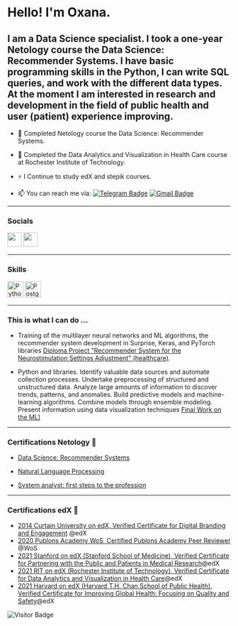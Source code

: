 Hello! I'm Oxana. 
====================================
I am a Data Science specialist. I took a one-year Netology course the Data Science: Recommender Systems. I have basic programming skills in the Python, I can write SQL queries, and work with the different data types. At the moment I am interested in research and development in the field of public health and user (patient) experience improving.
--------------

- :telescope: Completed Netology course the Data Science: Recommender Systems. 

- :seedling: Completed the Data Analytics and Visualization in Health Care course at Rochester Institute of Technology.

- :zap: I Continue to study edX and stepik courses.

- :mailbox: You can reach me via: [![Telegram Badge](https://img.shields.io/badge/-ozabelina-blue?style=flat&logo=Telegram&logoColor=white)](https://t.me/ozabelina) [![Gmail Badge](https://img.shields.io/badge/-Gmail-red?style=flat&logo=Gmail&logoColor=white)](mailto:ksenz2001@gmail.com)

---

### Socials

<p align="left"> <a href="https://www.github.com/ksenz2001" target="_blank" rel="noreferrer"><img src="https://raw.githubusercontent.com/danielcranney/readme-generator/main/public/icons/socials/github.svg" width="32" height="32" /></a> <a href="https://www.linkedin.com/in/oxana-zabelina-a4105a13" target="_blank" rel="noreferrer"><img src="https://raw.githubusercontent.com/danielcranney/readme-generator/main/public/icons/socials/linkedin.svg" width="32" height="32" /></a></p>

---

### Skills

<p align="left">
<a href="https://www.python.org/" target="_blank" rel="noreferrer"><img src="https://raw.githubusercontent.com/danielcranney/readme-generator/main/public/icons/skills/python-colored.svg" width="36" height="36" alt="Python" /></a>
<a href="https://www.postgresql.org/" target="_blank" rel="noreferrer"><img src="https://raw.githubusercontent.com/danielcranney/readme-generator/main/public/icons/skills/postgresql-colored.svg" width="36" height="36" alt="PostgreSQL" /></a>
</p>

---

### This is what I can do ...

- Training of the multilayer neural networks and ML algorithms, the recommender system development in Surprise, Keras, and PyTorch libraries [Diploma Project "Recommender System for the Neurostimulation Settings Adjustment" (healthcare)](https://github.com/ksenz2001/ksenz2001/blob/main/DBS_settings_Recommender_System.ipynb). 

- Python and libraries. Identify valuable data sources and automate collection processes. Undertake preprocessing of structured and unstructured data. Analyze large amounts of information to discover trends, patterns, and anomalies. Build predictive models and machine-learning algorithms. Combine models through ensemble modeling.
Present information using data visualization techniques [Final Work on the ML)](https://github.com/ksenz2001/ksenz2001/blob/64a97687d18f118a86d3384b42ee7138c0c35e7e/ML.ipynb)


---

### Certifications Netology 📜

- [Data Science: Recommender Systems](https://github.com/ksenz2001/documents/blob/main/Netology_DataScience.pdf)

- [Natural Language Processing](https://github.com/ksenz2001/documents/blob/main/%D0%9D%D0%B5%D1%82%D0%BE%D0%BB%D0%BE%D0%B3%D0%B8%D1%8F_NLP.pdf)

- [System analyst: first steps to the profession](https://github.com/ksenz2001/documents/blob/main/%D0%9D%D0%B5%D1%82%D0%BE%D0%BB%D0%BE%D0%B3%D0%B8%D1%8F_%D0%A1%D0%B8%D1%81%D1%82%D0%B5%D0%BC%D0%BD%D1%8B%D0%B9%20%D0%90%D0%BD%D0%B0%D0%BB%D0%B8%D1%82%D0%B8%D0%BA.pdf)

---

### Certifications edX 📜

- [2014 Curtain University on edX, Verified Certificate for Digital Branding and Engagement](https://courses.edx.org/certificates/9768e28390b44ab0b4d82f13fa954a6c?_gl=1*1m7c790*_ga*NjgzMjExNTc1LjE2ODE3NjIyNDA.*_ga_D3KS4KMDT0*MTY4MjI3NDE5OC41LjEuMTY4MjI3NDMxMi4wLjAuMA) @edX
- [2020 Publons Academy WoS, Certified Publons Academy Peer Reviewer ](https://github.com/ksenz2001/documents/blob/95a82c1ed873040430f653cb37c330d807715d31/Publons%20Academy%20Graduation%20Certificate.pdf) @WoS
- [2021 Stanford on edX (Stanford School of Medicine), Verified Certificate for Partnering with the Public and Patients in Medical Research](https://courses.edx.org/certificates/01e830d7be014bfda6849f7600fd31e7?_gl=1*6huae9*_ga*NjgzMjExNTc1LjE2ODE3NjIyNDA.*_ga_D3KS4KMDT0*MTY4MjM1NzYxMS45LjAuMTY4MjM1NzYxMS4wLjAuMA)@edX
- [2021 RIT on edX (Rochester Institute of Technology), Verified Certificate for Data Analytics and Visualization in Health Care](https://courses.edx.org/certificates/856a1688387c4ea78a2cb094f9c9b1f2?_gl=1*klh21a*_ga*NjgzMjExNTc1LjE2ODE3NjIyNDA.*_ga_D3KS4KMDT0*MTY4MjM1NzYxMS45LjEuMTY4MjM1NzY0NS4wLjAuMA)@edX 
- [2021 Harvard on edX (Harvard T.H. Chan School of Public Health), Verified Certificate for Improving Global Health: Focusing on Quality and Safety](https://courses.edx.org/certificates/c75c334f4f9e44538e43e63fb2ee166d?_gl=1*wwqz7v*_ga*NjgzMjExNTc1LjE2ODE3NjIyNDA.*_ga_D3KS4KMDT0*MTY4MjI4MzUxMC42LjEuMTY4MjI4MzUyOC4wLjAuMA)@edX

![Visitor Badge](https://visitor-badge.laobi.icu/badge?page_id=ksenz2001)
